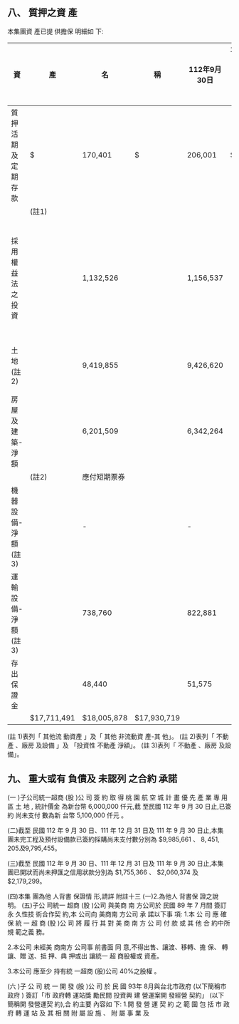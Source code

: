
## 八、 質押之資 產

本集團資 產已提 供擔保 明細如 下:

| 資                  | 產          | 名           | 稱          | 112年9月30日   | 111年12月31日   | 111年9月30日 擔                               | 保                     | 用   | 途   |
|---------------------|-------------|--------------|-------------|----------------|-----------------|-----------------------------------------------|------------------------|------|------|
| 質押活期及定期存款  | $           | 170,401      | $           | 206,001        | $               | 201,507 履約保證金                            |                        |      |      |
|                     | (註1)       |              |             |                |                 |                                               |                        |      |      |
| 採用權益法之投資    |             | 1,132,526    |             | 1,156,537      |                 | 1,140,900                                     | 銀行借款及應付短期票券 |      |      |
| 土地(註2)           |             | 9,419,855    |             | 9,426,620      |                 | 9,308,399 履約保證金、銀行借款及 應付短期票券 |                        |      |      |
| 房屋及建築-淨額    |             | 6,201,509    |             | 6,342,264      |                 | 6,380,830 履約保證金、銀行借款及              |                        |      |      |
|                     | (註2)       | 應付短期票券 |             |                |                 |                                               |                        |      |      |
| 機器設備-淨額(註3) |             | -            |             | -              |                 | 79,781                                        | 銀行借款               |      |      |
| 運輸設備-淨額(註3) |             | 738,760      |             | 822,881        |                 | 804,502                                       | 銀行借款               |      |      |
| 存出保證金          |             | 48,440       |             | 51,575         |                 | 14,800 履約保證金                             |                        |      |      |
|                     | $17,711,491 | $18,005,878  | $17,930,719 |                |                 |                                               |                        |      |      |

(註 1)表列「 其他流 動資產 」及「 其他 非流動資 產-其 他」。 (註 2)表列「 不動產 、廠房 及設備 」及 「投資性 不動產 淨額」。 (註 3)表列「 不動產 、廠房 及設備」。

## 九、 重大或有 負債及 未認列 之合約 承諾

(一 )子公司統一超商 (股 )公 司 簽 約 取 得 桃 園 航 空 城 計 畫 優 先 產 業 專 用 區 土 地 ,
統計價金 為新台幣 6,000,000 仟元,截 至民國 112 年 9 月 30 日止,已簽約 尚未支付 數為新 台幣 5,100,000 仟元 。

(二)截至 民國 112 年 9 月 30 日、111 年 12 月 31 日及 111 年 9 月 30 日止,本集 團未完工程及預付設備款已簽約採購尚未支付數分別為 $9,985,661 、 $8,451,205 及$9,795,455。

(三)截至 民國 112 年 9 月 30 日、111 年 12 月 31 日及 111 年 9 月 30 日止,本集 團已開狀而尚未押匯之信用狀款分別為 $1,755,366 、 $2,060,374 及 $2,179,299。

(四)本集 團為他 人背書 保證情 形,請詳 附註十三 (一)2.為他人 背書保 證之說 明。 (五)子公 司統一 超商 (股 )公司 與美商 南 方公司於 民國 89 年 7 月間 簽訂永 久性技 術合作契 約,本 公司向 美商南 方公司 承 諾以下事 項:
1.本 公 司 應 確 保 統 一 超 商 (股 )公 司 將 履 行 其 對 美 商 南 方 公 司 付 款 或 其 他 合 約中所規 範之義 務。

2.本公司 未經美 商南方 公司事 前書面 同 意,不得出售、讓渡、移轉、擔 保、
轉讓、贈 送、抵 押、典 押或出 讓統一 超 商股權或 資產。

3.本公司 應至少 持有統 一超商 (股)公司 40%之股權 。

(六 )子 公 司 統 一 開 發 (股 )公 司 於 民 國 93年 8月與台北市政府 (以下簡稱市政府 )
簽訂「市 政府轉 運站獎 勵民間 投資興 建 營運案開 發經營 契約」 (以下 簡稱開 發營運契 約),合 約主要 內容如 下:
1.開 發 營 運 契 約 之 範 圍 包 括 市 政 府 轉 運 站 及 其 相 關 附 屬 設 施 、 附 屬 事 業 及